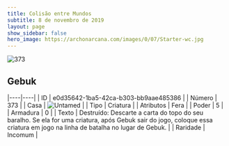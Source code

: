 ```yaml
---
title: Colisão entre Mundos
subtitle: 8 de novembro de 2019
layout: page
show_sidebar: false
hero_image: https://archonarcana.com/images/0/07/Starter-wc.jpg
---
```


![373](https://cdn.keyforgegame.com/media/card_front/pt/452_373_WF69PWJ3MG94_pt.png)

## Gebuk

|----|----|
| ID | e0d35642-1ba5-42ca-b303-bb9aae485386 |
| Número | 373 |
| Casa | ![Untamed](https://archonarcana.com/images/thumb/b/bd/Untamed.png/22px-Untamed.png "Indomados") |
| Tipo | Criatura |
| Atributos | Fera |
| Poder | 5 |
| Armadura | 0 |
| Texto | Destruído: Descarte a carta do topo do seu baralho. Se ela for uma criatura, após Gebuk sair do jogo, coloque essa criatura em jogo na linha de batalha no lugar de Gebuk. |
| Raridade | Incomum |

